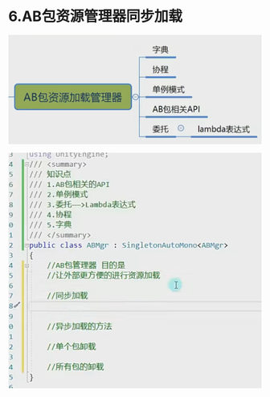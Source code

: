 # 6.AB包资源管理器同步加载

![b018ba343e9f864d7e431ef5eff26ad1.png](image/b018ba343e9f864d7e431ef5eff26ad1.png)

![4d437c9036a1bae0c1126c110bfb3537.png](image/4d437c9036a1bae0c1126c110bfb3537.png)
